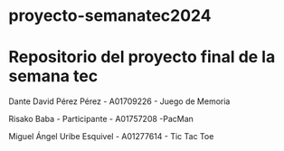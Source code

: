 # proyecto-semanatec2024
# Repositorio del proyecto final de la semana tec

 Dante David Pérez Pérez - A01709226 - Juego de Memoria

 Risako Baba - Participante - A01757208 -PacMan

 Miguel Ángel Uribe Esquivel - A01277614 - Tic Tac Toe
